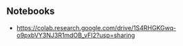 ## Notebooks
- https://colab.research.google.com/drive/1S4RHGKGwq-o9pxbVY3NJ3R1mdOB_vFI2?usp=sharing